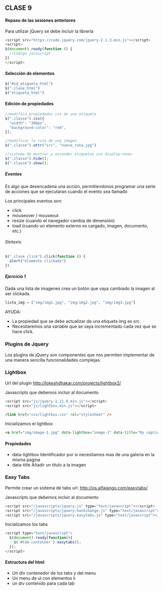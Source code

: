 ## CLASE 9

#### Repaso de las sesiones anteriores

Para utilizar jQuery se debe incluir la librería
```javascript
<script src="https://code.jquery.com/jquery-2.1.3.min.js"></script>
<script>
$(document).ready(function () {
  //Código javascript 
})
</script>
```

#### Selección de elementos

```javascript
$("#id_etiqueta_html")
$(".clase_html")
$("etiqueta_html")
```

#### Edición de propiedades
```javascript
//modifica propiedades css de una etiqueta
$(".classe").css({
  "width": "300px",
  "background-color": "red",
});

//modificar la ruta de una imagen
$(".classe").attr("src", "nueva_ruta.jpg")

//sistema de mostrar y esconder etiquetas con display:none;
$(".classe").hide();
$(".classe").show();
```

##### Eventos
Es algo que desencadena una acción, permitiendonos programar una serie de acciones que se ejecutaran cuando el evento sea llamado

Los principales eventos son:
- click
- mouseover / mouseout
- resize (cuando el navegador cambia de dimensión) 
- load (cuando un elemento externo es cargado, imagen, documento, etc.)

###### Sintaxis:
```javascript
$(".clase_click").click(function () {
  alert("elemento clickado")
})
```
##### Ejercicio 1
Dada una lista de imagenes crea un botón que vaya cambiado la imagen al ser clickada.
```javascript
lista_img = ["img/img1.jpg", "img/img2.jpg", "img/img3.jpg"]
```
AYUDA: 
 - La propiedad que se debe actualizar de una etiqueta img es src
 - Necesitaremos una variable que se vaya incrementado cada vez que se hace click.


### Plugins de Jquery
Los plugins de jQuery son componentes que nos permiten implementar de una manera sencilla funcionalidades complejas.

### Lightbox

Url del plugin
http://lokeshdhakar.com/projects/lightbox2/

Javascripts que debemos incluir al documento
```javascript
<script src="js/jquery-1.11.0.min.js"></script>
<script src="js/lightbox.min.js"></script>
```
```html
<link href="css/lightbox.css" rel="stylesheet" />
```
Inicializamos el lightbox
```html
<a href="img/image-1.jpg" data-lightbox="image-1" data-title="My caption">Image #1</a>
```

#### Propiedades

- data-lightbox Identificador por si necesitamos mas de una galeria en la misma pagina
- data-title Añadir un título a la imagen

### Easy Tabs

Permite crear un sistema de tabs
url: http://os.alfajango.com/easytabs/

Javascripts que debemos incluir al documento
```javascript
<script src="/javascripts/jquery.js" type="text/javascript"></script> 
<script src="/javascripts/jquery.hashchange.js" type="text/javascript"></script> 
<script src="/javascripts/jquery.easytabs.js" type="text/javascript"></script>  

```

Inicializamos los tabs
```javascript
<script type="text/javascript"> 
  $(document).ready(function(){ 
    $('#tab-container').easytabs(); 
  });
</script>
```

#### Estructura del html
- Un div contenedor de los tabs y del menu
- Un menu de ul con elementos li
- un div contenido para cada tab
